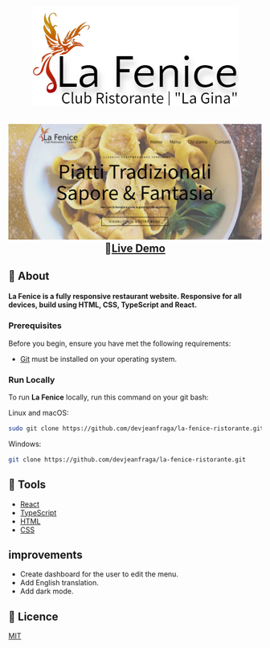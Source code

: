 <h1 align="center">
    <img src="./src/assets/images/logo-la-fenice-3.webp" alt="logo"/>
</h1>
<h2 align="center">
    <img src="./src/assets/images/screenshot.png" alt="image-web-site-example"/>
    <span>🔗</span><a href="https://la-fenice-ristorante.vercel.app/">Live Demo</a> 
</h2>

## 📕 About
#### La Fenice is a fully responsive restaurant website. Responsive for all devices, build using HTML, CSS, TypeScript and React.

### Prerequisites

Before you begin, ensure you have met the following requirements:

* [Git](https://git-scm.com/downloads "Download Git") must be installed on your operating system.

### Run Locally

To run **La Fenice** locally, run this command on your git bash:

Linux and macOS:

```bash
sudo git clone https://github.com/devjeanfraga/la-fenice-ristorante.git
```

Windows:

```bash
git clone https://github.com/devjeanfraga/la-fenice-ristorante.git
```

## 🔨 Tools
- [React](https://pt-br.legacy.reactjs.org/)
- [TypeScript](https://www.typescriptlang.org/)
- [HTML](https://developer.mozilla.org/pt-BR/docs/Web/HTML) 
- [CSS](https://developer.mozilla.org/pt-BR/docs/Web/CSS)

## improvements
- Create dashboard for the user to edit the menu. 
- Add English translation.
- Add dark mode.

## 📜 Licence 
[MIT](https://choosealicense.com/licenses/mit/)
